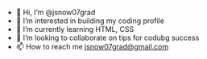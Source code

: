 - 👋 Hi, I’m @jsnow07grad
- 👀 I’m interested in building my coding profile
- 🌱 I’m currently learning HTML, CSS
- 💞️ I’m looking to collaborate on tips for codubg success 
- 📫 How to reach me jsnow07grad@gmail.com

<!---
jsnow07grad/jsnow07grad is a ✨ special ✨ repository because its `README.md` (this file) appears on your GitHub profile.
You can click the Preview link to take a look at your changes.
--->
